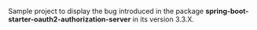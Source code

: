 Sample project to display the bug introduced in the package **spring-boot-starter-oauth2-authorization-server** in its version 3.3.X.

